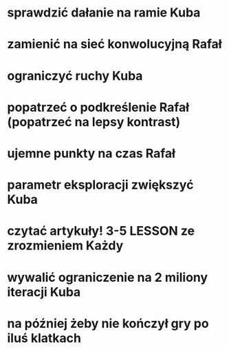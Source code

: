 # sprawdzić dałanie na ramie Kuba
# zamienić na sieć konwolucyjną Rafał
# ograniczyć ruchy Kuba
# popatrzeć o podkreślenie Rafał (popatrzeć na lepsy kontrast)
# ujemne punkty na czas Rafał
# parametr eksploracji zwiększyć Kuba
# czytać artykuły! 3-5 LESSON ze zrozmieniem Każdy
# wywalić ograniczenie na 2 miliony iteracji Kuba

# na później żeby nie kończył gry po iluś klatkach
